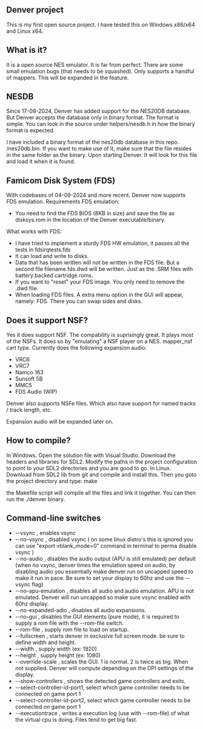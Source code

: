 Denver project
--------------
This is my first open source project. I have tested this on Windows x86/x64 and Linux x64.


What is it?
-----------
It is a open source NES emulator. It is far from perfect. There are some small emulation bugs (that needs to be squashed). 
Only supports a handful of mappers. This will be expanded in the feature.

NESDB
-----
Since 17-08-2024, Denver has added support for the NES20DB database. But Denver accepts the database only in binary format. The format is simple. You can look in the source under helpers/nesdb.h in how the binary format is expected.

I have included a binary format of the nes20db database in this repo. /nes20db.bin. If you want to make use of it, make sure that the file resides in the same folder as the binary. Upon starting Denver. It will look for this file and load it when it is found.

Famicom Disk System (FDS)
-------------------------
With codebases of 04-09-2024 and more recent. Denver now supports FDS emulation. 
Requirements FDS emulation:
* You need to find the FDS BIOS (8KB in size) and save the file as disksys.rom in the location of the Denver executable/binary.

What works with FDS:
* I have tried to implement a sturdy FDS HW emulation, it passes all the tests in fdsirqtests.fds
* It can load and write to disks. 
* Data that has been written will not be written in the FDS file. But a second file filename.fds.dwd will be written. Just as the .SRM files with battery backed cartridge roms. 
* If you want to "reset" your FDS image. You only need to remove the .dwd file.
* When loading FDS files. A extra menu option in the GUI will appear, namely: FDS. There you can swap sides and disks.

Does it support NSF?
--------------------
Yes it does support NSF. The compability is suprisingly great. It plays most of the NSFs. 
It does so by "emulating" a NSF player on a NES. mapper_nsf cart type.
Currently does the following expansion audio:
* VRC6
* VRC7
* Namco 163
* Sunsoft 5B
* MMC5
* FDS Audio (WIP)

Denver also supports NSFe files. Which also have support for named tracks / track length, etc.

Expansion audio will be expanded later on.

How to compile?
---------------
In Windows. Open the solution file with Visual Studio. Download the headers and libraries for SDL2. Modify the paths in the project configuration to point to your SDL2 directories and you are good to go.
In Linux. Download from SDL2 lib from git and compile and install this. Then you goto the project directory and type: make

the Makefile script will compile all the files and link it together. You can then run the ./denver binary.


Command-line switches
---------------------
* --vsync			, enables vsync
* --no-vsync		, disabled vsync ( on some linux distro's this is ignored you can use "export vblank_mode=0" command in terminal to perma disable vsync )
* --no-audio		, disables the audio output (APU is still emulated)
			  per default (when no vsync, denver times the emulation speed on audio, by disabling audio you essentially make denver run on uncapped speed
			  to make it run in pace. Be sure to set  your display to 60hz and use the --vsync flag)
* --no-apu-emulation	, disables all audio and audio emulation. APU is not emulated. Denver will run uncapped so make sure vsync enabled with 60hz display.
* --no-expanded-adio	, disables all audio expansions.
* --no-gui		, disables the GUI elements (pure mode), it is required to supply a rom file with the --rom-file switch.
* --rom-file		, supply rom file to load on startup.
* --fullscreen		, starts denver in exclusive full screen mode. be sure to define width and height.
* --width	<width>		, supply width (ex: 1920)
* --height <height>	, supply height (ex: 1080)
* --override-scale <scale>, scales the GUI. 1 is normal. 2 is twice as big. When not supplied. Denver will compute depending on the DPI settings of the display.
* --show-controllers	, shows the detected game controllers and exits.
* --select-controller-id-port1, select which game controller needs to be connected on game port 1
* --select-controller-id-port2, select which game controller needs to be connected on game port 1
* --executiontrace	, writes a execution log (use with --rom-file) of what the virtual cpu is doing. Files tend to get big fast.

